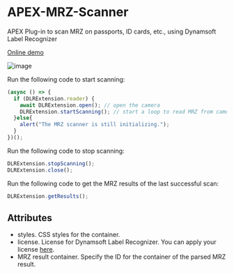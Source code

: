 # APEX-MRZ-Scanner
APEX Plug-in to scan MRZ on passports, ID cards, etc., using Dynamsoft Label Recognizer

[Online demo](https://apex.oracle.com/pls/apex/r/dynamsoft/dynamsoft-demos/mrz-scanner?session=116381247959779)

![image](https://github.com/user-attachments/assets/2aabb640-c418-43d7-8978-d73e4d57a3ad)

Run the following code to start scanning:

```js
(async () => {
  if (DLRExtension.reader) {
    await DLRExtension.open(); // open the camera
    DLRExtension.startScanning(); // start a loop to read MRZ from camera frames
  }else{
    alert("The MRZ scanner is still initializing.");
  }
})();
```

Run the following code to stop scanning:

```js
DLRExtension.stopScanning();
DLRExtension.close();
```

Run the following code to get the MRZ results of the last successful scan:

```js
DLRExtension.getResults();
```

## Attributes

* styles. CSS styles for the container.
* license. License for Dynamsoft Label Recognizer. You can apply your license [here](https://www.dynamsoft.com/customer/license/trialLicense?product=dlr).
* MRZ result container. Specify the ID for the container of the parsed MRZ result.


